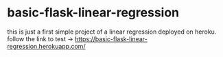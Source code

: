 # basic-flask-linear-regression
this is just a first simple project of a linear regression deployed on heroku.
follow the link to test -> https://basic-flask-linear-regression.herokuapp.com/
